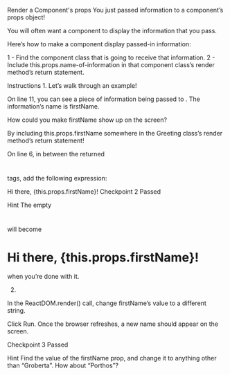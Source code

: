Render a Component's props
You just passed information to a component’s props object!

You will often want a component to display the information that you pass.

Here’s how to make a component display passed-in information:

1 - Find the component class that is going to receive that information.
2 - Include this.props.name-of-information in that component class’s render method’s return statement.

Instructions
1.
Let’s walk through an example!

On line 11, you can see a piece of information being passed to <Greeting />. The information’s name is firstName.

How could you make firstName show up on the screen?

By including this.props.firstName somewhere in the Greeting class’s render method’s return statement!

On line 6, in between the returned <h1></h1> tags, add the following expression:

Hi there, {this.props.firstName}!
Checkpoint 2 Passed

Hint
The empty <h1></h1> will become <h1>Hi there, {this.props.firstName}!</h1> when you’re done with it.

2.
In the ReactDOM.render() call, change firstName‘s value to a different string.

Click Run. Once the browser refreshes, a new name should appear on the screen.

Checkpoint 3 Passed

Hint
Find the value of the firstName prop, and change it to anything other than “Groberta”. How about “Porthos”?
